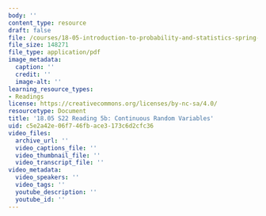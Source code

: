 ```yaml
---
body: ''
content_type: resource
draft: false
file: /courses/18-05-introduction-to-probability-and-statistics-spring-2022/mit18_05_s22_class05-prep-b.pdf
file_size: 148271
file_type: application/pdf
image_metadata:
  caption: ''
  credit: ''
  image-alt: ''
learning_resource_types:
- Readings
license: https://creativecommons.org/licenses/by-nc-sa/4.0/
resourcetype: Document
title: '18.05 S22 Reading 5b: Continuous Random Variables'
uid: c5e2a42e-06f7-46fb-ace3-173c6d2cfc36
video_files:
  archive_url: ''
  video_captions_file: ''
  video_thumbnail_file: ''
  video_transcript_file: ''
video_metadata:
  video_speakers: ''
  video_tags: ''
  youtube_description: ''
  youtube_id: ''
---
```

